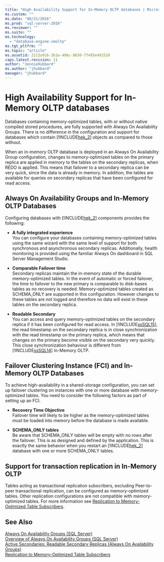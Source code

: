 ```yaml
---
title: "High Availability Support for In-Memory OLTP databases | Microsoft Docs"
ms.custom: ""
ms.date: "08/31/2016"
ms.prod: "sql-server-2016"
ms.reviewer: ""
ms.suite: ""
ms.technology: 
  - "database-engine-imoltp"
ms.tgt_pltfrm: ""
ms.topic: "article"
ms.assetid: 2113a916-3b1e-496c-8650-7f495e492510
caps.latest.revision: 11
author: "JennieHubbard"
ms.author: "jhubbard"
manager: "jhubbard"
---
```

# High Availability Support for In-Memory OLTP databases
  Databases containing memory-optimized tables, with or without native compiled stored procedures, are fully supported with Always On Availability Groups.  There is no difference in the configuration and support for databases which contain [!INCLUDE[hek_2](../../includes/hek-2-md.md)] objects as compared to those without.  
  
 When an in-memory OLTP database is deployed in an Always On Availability Group configuration, changes to memory-optimized tables on the primary replica are applied in memory to the tables on the secondary replicas, when REDO is applied. This means that failover to a secondary replica can be very quick, since the data is already in memory. In addition,  the tables are available for queries on secondary replicas that have been configured for read access.  
  
## Always On Availability Groups and In-Memory OLTP Databases  
 Configuring databases with [!INCLUDE[hek_2](../../includes/hek-2-md.md)] components provides the following:  
  
-   **A fully integrated experience**   
    You can configure your databases containing memory-optimized tables using the same wizard with the same level of support for both synchronous and asynchronous secondary replicas. Additionally, health monitoring is provided using the familiar Always On dashboard in SQL Server Management Studio.  
  
-   **Comparable Failover time**   
    Secondary replicas maintain the in-memory state of the durable memory-optimized tables. In the event of automatic or forced failover, the time to failover to the new primary is comparable to disk-bases tables as no recovery is needed. Memory-optimized tables created as SCHEMA_ONLY are supported in this configuration. However changes to these tables are not logged and therefore no data will exist in these tables on the secondary replica.  
  
-   **Readable Secondary**   
    You can access and query memory-optimized tables on the secondary replica if it has been configured for read access. In [!INCLUDE[ssSQL15](../../includes/sssql15-md.md)], the read timestamp on the secondary replica is in close synchronization with the read timestamp on the primary replica, which means that changes on the primary become visible on the secondary very quickly. This close synchronization behaviour is different from [!INCLUDE[ssSQL14](../../includes/sssql14-md.md)] In-Memory OLTP.  
  
## Failover Clustering Instance (FCI) and In-Memory OLTP Databases  
 To achieve high-availability in a shared-storage configuration, you can set up failover clustering on instances with one or more database with memory-optimized tables. You need to consider the following factors as part of setting up an FCI.  
  
-   **Recovery Time Objective**   
    Failover time will likely to be higher as the memory-optimized tables must be loaded into memory before the database is made available.  
  
-   **SCHEMA_ONLY tables**   
    Be aware that SCHEMA_ONLY tables will be empty with no rows after the failover. This is as designed and defined by the application. This is exactly the same behavior when you restart an [!INCLUDE[hek_2](../../includes/hek-2-md.md)] database with one or more SCHEMA_ONLY tables.  
  
## Support for transaction replication in In-Memory OLTP  
 Tables acting as transactional replication subscribers, excluding Peer-to-peer transactional replication, can be configured as memory-optimized tables. Other replication configurations are not compatible with memory-optimized tables.  For more information see [Replication to Memory-Optimized Table Subscribers](../../relational-databases/replication/replication-to-memory-optimized-table-subscribers.md).  
  
## See Also  
 [Always On Availability Groups (SQL Server)](../../database-engine/availability-groups/windows/always-on-availability-groups-sql-server.md)   
 [Overview of Always On Availability Groups &#40;SQL Server&#41;](../../database-engine/availability-groups/windows/overview-of-always-on-availability-groups-sql-server.md)   
 [Active Secondaries: Readable Secondary Replicas (Always On Availability Groups)](../../database-engine/availability-groups/windows/active-secondaries-readable-secondary-replicas-always-on-availability-groups.md)   
 [Replication to Memory-Optimized Table Subscribers](../../relational-databases/replication/replication-to-memory-optimized-table-subscribers.md)  
  
  
